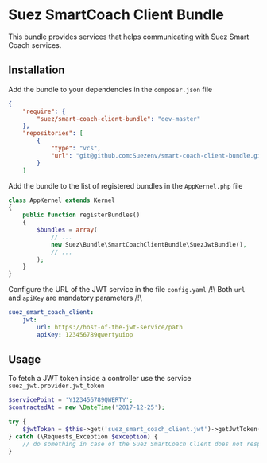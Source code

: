 Suez SmartCoach Client Bundle
=============================

This bundle provides services that helps communicating with Suez Smart Coach services.


## Installation

Add the bundle to your dependencies in the `composer.json` file

```json
{
    "require": {
        "suez/smart-coach-client-bundle": "dev-master"
    },
    "repositories": [
        {
            "type": "vcs",
            "url": "git@github.com:Suezenv/smart-coach-client-bundle.git"
        }
    ]
```

Add the bundle to the list of registered bundles in the `AppKernel.php` file

```php
class AppKernel extends Kernel
{
    public function registerBundles()
    {
        $bundles = array(
            // ...
            new Suez\Bundle\SmartCoachClientBundle\SuezJwtBundle(),
            // ...
        );
    }
}
```

Configure the URL of the JWT service in the file `config.yaml`
/!\ Both `url` and `apiKey` are mandatory parameters /!\

```yaml
suez_smart_coach_client:
    jwt:
        url: https://host-of-the-jwt-service/path
        apiKey: 123456789qwertyuiop
```


## Usage

To fetch a JWT token inside a controller use the service `suez_jwt.provider.jwt_token`

```php
$servicePoint = 'Y123456789QWERTY';
$contractedAt = new \DateTime('2017-12-25');

try {
    $jwtToken = $this->get('suez_smart_coach_client.jwt')->getJwtToken($servicePoint, $contractedAt);
} catch (\Requests_Exception $exception) {
    // do something in case of the Suez SmartCoach Client does not respond with a JWT token
}
```
